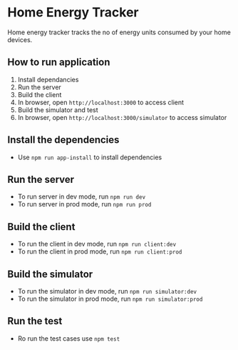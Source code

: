 # Home Energy Tracker
Home energy tracker tracks the no of energy units consumed by your home devices.

## How to run application
1. Install dependancies
2. Run the server
3. Build the client
4. In browser, open `http://localhost:3000` to access client
5. Build the simulator and test
6. In browser, open `http://localhost:3000/simulator` to access simulator

## Install the dependencies
- Use `npm run app-install` to install dependencies 

## Run the server
- To run server in dev mode, run `npm run dev`
- To run server in prod mode, run `npm run prod`

## Build the client
- To run the client in dev mode, run `npm run client:dev`
- To run the client in prod mode, run `npm run client:prod`

## Build the simulator
- To run the simulator in dev mode, run `npm run simulator:dev`
- To run the simulator in prod mode, run `npm run simulator:prod`

## Run the test
- Ro run the test cases use `npm test`

